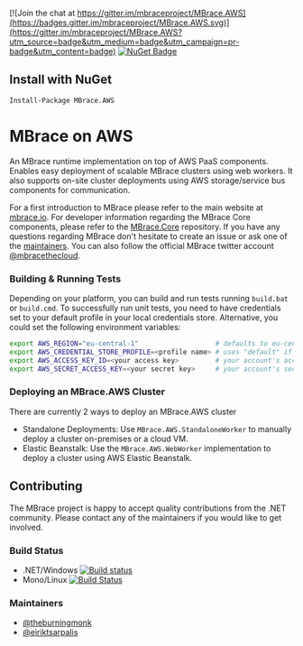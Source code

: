 [![Join the chat at https://gitter.im/mbraceproject/MBrace.AWS](https://badges.gitter.im/mbraceproject/MBrace.AWS.svg)](https://gitter.im/mbraceproject/MBrace.AWS?utm_source=badge&utm_medium=badge&utm_campaign=pr-badge&utm_content=badge)
[![NuGet Badge](https://buildstats.info/nuget/MBrace.AWS?includePreReleases=true)](https://www.nuget.org/packages/MBrace.AWS)

## Install with NuGet
`Install-Package MBrace.AWS`

# MBrace on AWS

An MBrace runtime implementation on top of AWS PaaS components. 
Enables easy deployment of scalable MBrace clusters using web workers. 
It also supports on-site cluster deployments using AWS storage/service bus components for communication.

For a first introduction to MBrace please refer to the main website at [mbrace.io](http://www.mbrace.io/).
For developer information regarding the MBrace Core components, please refer to the [MBrace.Core](https://github.com/mbraceproject/MBrace.Core) repository.
If you have any questions regarding MBrace don't hesitate to create an issue or ask one of the [maintainers](#maintainers).
You can also follow the official MBrace twitter account [@mbracethecloud](https://twitter.com/mbracethecloud).

### Building & Running Tests

Depending on your platform, you can build and run tests running `build.bat` or `build.cmd`. To successfully run unit tests, you need to have credentials set to your default profile in your local credentials store. Alternative, you could set the following environment variables:
```bash
export AWS_REGION="eu-central-1"                   # defaults to eu-central-1
export AWS_CREDENTIAL_STORE_PROFILE=<profile name> # uses "default" if unset
export AWS_ACCESS_KEY_ID=<your access key>         # your account's access key
export AWS_SECRET_ACCESS_KEY=<your secret key>     # your account's secret key
```

### Deploying an MBrace.AWS Cluster

There are currently 2 ways to deploy an MBrace.AWS cluster
* Standalone Deployments: Use `MBrace.AWS.StandaloneWorker` to manually deploy a cluster on-premises or a cloud VM.
* Elastic Beanstalk: Use the `MBrace.AWS.WebWorker` implementation to deploy a cluster using AWS Elastic Beanstalk.

## Contributing

The MBrace project is happy to accept quality contributions from the .NET community.
Please contact any of the maintainers if you would like to get involved.

### Build Status

* .NET/Windows [![Build status](https://ci.appveyor.com/api/projects/status/agctped28mcs1ukk?svg=true)](https://ci.appveyor.com/project/nessos/mbrace-aws)
* Mono/Linux [![Build Status](https://travis-ci.org/mbraceproject/MBrace.AWS.png?branch=master)](https://travis-ci.org/mbraceproject/MBrace.AWS/branches)


### Maintainers

* [@theburningmonk](https://twitter.com/theburningmonk)
* [@eiriktsarpalis](https://twitter.com/eiriktsarpalis)

